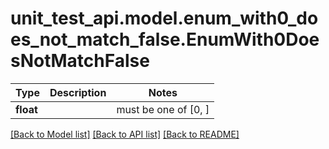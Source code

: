# unit_test_api.model.enum_with0_does_not_match_false.EnumWith0DoesNotMatchFalse

Type | Description | Notes
------------- | ------------- | -------------
**float** |  |  must be one of [0, ]

[[Back to Model list]](../../README.md#documentation-for-models) [[Back to API list]](../../README.md#documentation-for-api-endpoints) [[Back to README]](../../README.md)

